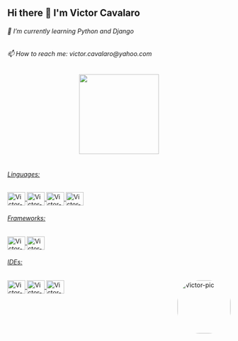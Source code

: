 <h2>Hi there 👋 I'm Victor Cavalaro</h2>

<div>
<!---<h6>🔭 I’m currently working on ...</h6> --->
<h6>🌱 I’m currently learning Python and Django</h6>
<h6>📫 How to reach me: victor.cavalaro@yahoo.com</h6>

<div align="center">
 <a href="https://github.com/cavalarovictor">
  <img height="180em" src="https://github-readme-stats.vercel.app/api?username=cavalarovictor&show_icons=true&theme=dark&include_all_commits=true&count_private=true"/>
  <!---<img height="90em" src="https://github-readme-stats.vercel.app/api/top-langs/?username=cavalarovictor&layout=compact&langs_count=7&theme=dark"/>--->
</div>

</div>
<div style="display: inline_block"><br>
<h6> Linguages:</h6>
  <img align="center" alt="Victor-Python" height="30" width="40" src="https://cdn.jsdelivr.net/gh/devicons/devicon/icons/python/python-original.svg" />
  <img align="center" alt="Victor-HTML" height="30" width="40" src="https://cdn.jsdelivr.net/gh/devicons/devicon/icons/html5/html5-original.svg" />
  <img align="center" alt="Victor-Js" height="30" width="40" src="https://cdn.jsdelivr.net/gh/devicons/devicon/icons/javascript/javascript-original.svg" />
  <img align="center" alt="Victor-CSS" height="30" width="40" src="https://cdn.jsdelivr.net/gh/devicons/devicon/icons/css3/css3-original.svg" />
  
  <h6> Frameworks:</h6>
  <img align="center" alt="Victor-Django" height="30" width="40" src="https://cdn.jsdelivr.net/gh/devicons/devicon/icons/django/django-plain.svg" />
  <img align="center" alt="Victor-bootstrap" height="30" width="40" src="https://cdn.jsdelivr.net/gh/devicons/devicon/icons/bootstrap/bootstrap-original.svg" />
  
  <h6> IDEs:</h6>
  <img align="center" alt="Victor-PYCHARM" height="30" width="40" src="https://cdn.jsdelivr.net/gh/devicons/devicon/icons/pycharm/pycharm-original.svg" />
  <img align="center" alt="Victor-Jupyter" height="30" width="40" src="https://cdn.jsdelivr.net/gh/devicons/devicon/icons/jupyter/jupyter-original-wordmark.svg" />
  <img align="center" alt="Victor-VSCODE" height="30" width="40" src="https://cdn.jsdelivr.net/gh/devicons/devicon/icons/vscode/vscode-original.svg" />
    
                  
<img align="right" alt="Victor-pic" height="120" style="border-radius:50px;" src="http://media.giphy.com/media/UsmcxQeK7BRBK/giphy.gif">
 </div>
  
  ##
 
 <!--- ![Snake animation](https://github.com/rafaballerini/rafaballerini/blob/output/github-contribution-grid-snake.svg) --->
 
</div>
